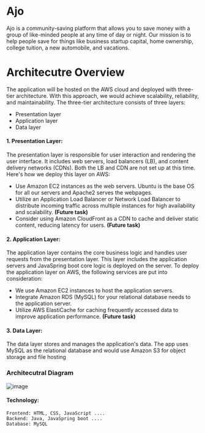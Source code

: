 # Ajo
Ajo is a community-saving platform that allows you to save money with a group of like-minded people at any time of day or night. Our mission is to help people save for things like business startup capital, home ownership, college tuition, a new automobile, and vacations.

# Architecutre Overview
The application will be hosted on the AWS cloud and deployed with three-tier architecture. With this approach, we would achieve scalability, reliability, and maintainability. The three-tier architecture consists of three layers: 
* Presentation layer
* Application layer 
* Data layer

#### 1. Presentation Layer:
The presentation layer is responsible for user interaction and rendering the user interface. It includes web servers, load balancers (LB), and content delivery networks (CDNs). Both the LB and CDN are not set up at this time. Here's how we deploy this layer on AWS:
* Use Amazon EC2 instances as the web servers. Ubuntu is the base OS for all our servers and Apache2 serves the webpages. 
* Utilize an Application Load Balancer or Network Load Balancer to distribute incoming traffic across multiple instances for high availability and scalability. **(Future task)**
* Consider using Amazon CloudFront as a CDN to cache and deliver static content, reducing latency for users. **(Future task)**

#### 2. Application Layer:
The application layer contains the core business logic and handles user requests from the presentation layer. This layer  includes the application servers and JavaSpring boot core logic is deployed on the server. To deploy the application layer on AWS, the following services are put into consideration:
* We use Amazon EC2 instances to host the application servers.
* Integrate Amazon RDS (MySQL) for your relational database needs to the application server.
* Utilize AWS ElastiCache for caching frequently accessed data to improve application performance. **(Future task)**

#### 3. Data Layer:
The data layer stores and manages the application's data. The app uses MySQL as the relational database and would use Amazon S3 for object storage and file hosting

### Architecutral Diagram
![image](https://github.com/adejumoisris/Ajo/assets/6795541/e2e3089e-d28c-47e3-babb-01b73fe38af4)


#### Technology: 
~~~
Frontend: HTML, CSS, JavaScript ....
Backend: Java, JavaSpring boot ....
Database: MySQL
~~~
